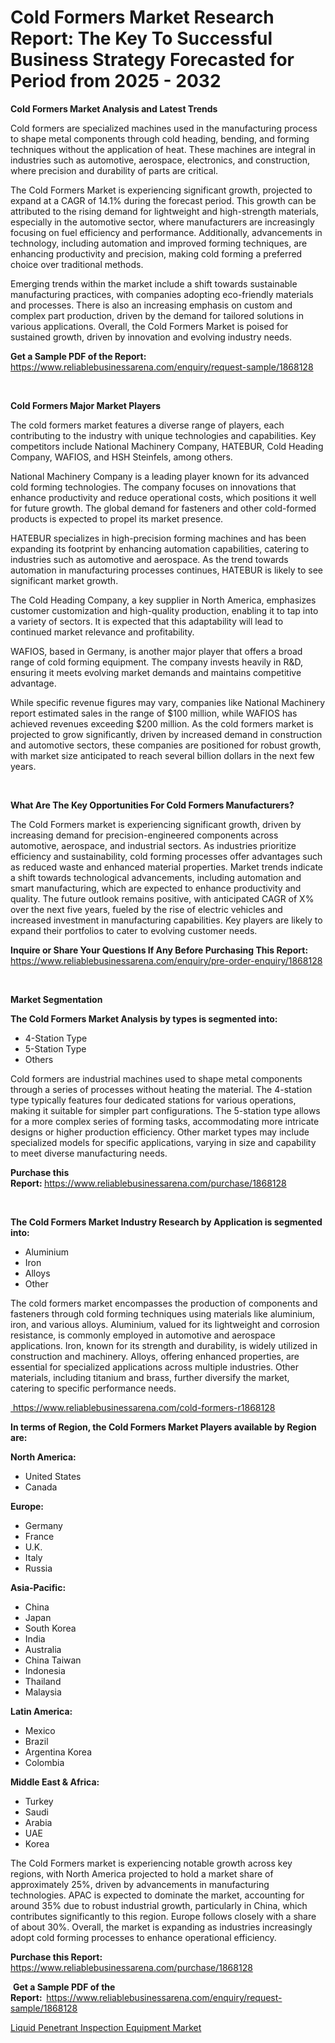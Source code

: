 <p><h1>Cold Formers Market Research Report: The Key To Successful Business Strategy Forecasted for Period from 2025 - 2032</h1></p><p><strong>Cold Formers Market Analysis and Latest Trends</strong></p>
<p><p>Cold formers are specialized machines used in the manufacturing process to shape metal components through cold heading, bending, and forming techniques without the application of heat. These machines are integral in industries such as automotive, aerospace, electronics, and construction, where precision and durability of parts are critical.</p><p>The Cold Formers Market is experiencing significant growth, projected to expand at a CAGR of 14.1% during the forecast period. This growth can be attributed to the rising demand for lightweight and high-strength materials, especially in the automotive sector, where manufacturers are increasingly focusing on fuel efficiency and performance. Additionally, advancements in technology, including automation and improved forming techniques, are enhancing productivity and precision, making cold forming a preferred choice over traditional methods.</p><p>Emerging trends within the market include a shift towards sustainable manufacturing practices, with companies adopting eco-friendly materials and processes. There is also an increasing emphasis on custom and complex part production, driven by the demand for tailored solutions in various applications. Overall, the Cold Formers Market is poised for sustained growth, driven by innovation and evolving industry needs.</p></p>
<p><strong>Get a Sample PDF of the Report:&nbsp;</strong> <a href="https://www.reliablebusinessarena.com/enquiry/request-sample/1868128?utm_campaign=3457&utm_medium=2&utm_source=Github&utm_content=ia&utm_term=10042025&utm_id=cold-formers">https://www.reliablebusinessarena.com/enquiry/request-sample/1868128</a></p>
<p>&nbsp;</p>
<p><strong>Cold Formers Major Market Players</strong></p>
<p><p>The cold formers market features a diverse range of players, each contributing to the industry with unique technologies and capabilities. Key competitors include National Machinery Company, HATEBUR, Cold Heading Company, WAFIOS, and HSH Steinfels, among others.</p><p>National Machinery Company is a leading player known for its advanced cold forming technologies. The company focuses on innovations that enhance productivity and reduce operational costs, which positions it well for future growth. The global demand for fasteners and other cold-formed products is expected to propel its market presence.</p><p>HATEBUR specializes in high-precision forming machines and has been expanding its footprint by enhancing automation capabilities, catering to industries such as automotive and aerospace. As the trend towards automation in manufacturing processes continues, HATEBUR is likely to see significant market growth.</p><p>The Cold Heading Company, a key supplier in North America, emphasizes customer customization and high-quality production, enabling it to tap into a variety of sectors. It is expected that this adaptability will lead to continued market relevance and profitability.</p><p>WAFIOS, based in Germany, is another major player that offers a broad range of cold forming equipment. The company invests heavily in R&D, ensuring it meets evolving market demands and maintains competitive advantage.</p><p>While specific revenue figures may vary, companies like National Machinery report estimated sales in the range of $100 million, while WAFIOS has achieved revenues exceeding $200 million. As the cold formers market is projected to grow significantly, driven by increased demand in construction and automotive sectors, these companies are positioned for robust growth, with market size anticipated to reach several billion dollars in the next few years.</p></p>
<p>&nbsp;</p>
<p><strong>What Are The Key Opportunities For Cold Formers Manufacturers?</strong></p>
<p><p>The Cold Formers market is experiencing significant growth, driven by increasing demand for precision-engineered components across automotive, aerospace, and industrial sectors. As industries prioritize efficiency and sustainability, cold forming processes offer advantages such as reduced waste and enhanced material properties. Market trends indicate a shift towards technological advancements, including automation and smart manufacturing, which are expected to enhance productivity and quality. The future outlook remains positive, with anticipated CAGR of X% over the next five years, fueled by the rise of electric vehicles and increased investment in manufacturing capabilities. Key players are likely to expand their portfolios to cater to evolving customer needs.</p></p>
<p><strong>Inquire or Share Your Questions If Any Before Purchasing This Report:</strong> <a href="https://www.reliablebusinessarena.com/enquiry/pre-order-enquiry/1868128?utm_campaign=3457&utm_medium=2&utm_source=Github&utm_content=ia&utm_term=10042025&utm_id=cold-formers">https://www.reliablebusinessarena.com/enquiry/pre-order-enquiry/1868128</a></p>
<p>&nbsp;</p>
<p><strong>Market Segmentation</strong></p>
<p><strong>The Cold Formers Market Analysis by types is segmented into:</strong></p>
<p><ul><li>4-Station Type</li><li>5-Station Type</li><li>Others</li></ul></p>
<p><p>Cold formers are industrial machines used to shape metal components through a series of processes without heating the material. The 4-station type typically features four dedicated stations for various operations, making it suitable for simpler part configurations. The 5-station type allows for a more complex series of forming tasks, accommodating more intricate designs or higher production efficiency. Other market types may include specialized models for specific applications, varying in size and capability to meet diverse manufacturing needs.</p></p>
<p><strong>Purchase this Report:&nbsp;</strong><a href="https://www.reliablebusinessarena.com/purchase/1868128?utm_campaign=3457&utm_medium=2&utm_source=Github&utm_content=ia&utm_term=10042025&utm_id=cold-formers">https://www.reliablebusinessarena.com/purchase/1868128</a></p>
<p>&nbsp;</p>
<p><strong>The Cold Formers Market Industry Research by Application is segmented into:</strong></p>
<p><ul><li>Aluminium</li><li>Iron</li><li>Alloys</li><li>Other</li></ul></p>
<p><p>The cold formers market encompasses the production of components and fasteners through cold forming techniques using materials like aluminium, iron, and various alloys. Aluminium, valued for its lightweight and corrosion resistance, is commonly employed in automotive and aerospace applications. Iron, known for its strength and durability, is widely utilized in construction and machinery. Alloys, offering enhanced properties, are essential for specialized applications across multiple industries. Other materials, including titanium and brass, further diversify the market, catering to specific performance needs.</p></p>
<p><a href="https://www.reliablebusinessarena.com/cold-formers-r1868128?utm_campaign=3457&utm_medium=2&utm_source=Github&utm_content=ia&utm_term=10042025&utm_id=cold-formers">&nbsp;https://www.reliablebusinessarena.com/cold-formers-r1868128</a></p>
<p><strong>In terms of Region, the Cold Formers Market Players available by Region are:</strong></p>
<p>
    <p> <strong> North America: </strong>
        <ul>
            <li>United States</li>
            <li>Canada</li>
        </ul>
        </p> 
    <p> <strong> Europe: </strong>
        <ul>
            <li>Germany</li>
            <li>France</li>
            <li>U.K.</li>
            <li>Italy</li>
            <li>Russia</li>
        </ul>
        </p> 
    <p> <strong> Asia-Pacific: </strong>
        <ul>
            <li>China</li>
            <li>Japan</li>
            <li>South Korea</li>
            <li>India</li>
            <li>Australia</li>
            <li>China Taiwan</li>
            <li>Indonesia</li>
            <li>Thailand</li>
            <li>Malaysia</li>
        </ul>
        </p> 
    <p> <strong> Latin America: </strong>
        <ul>
            <li>Mexico</li>
            <li>Brazil</li>
            <li>Argentina Korea</li>
            <li>Colombia</li>
        </ul>
        </p> 
    <p> <strong> Middle East & Africa: </strong>
        <ul>
            <li>Turkey</li>
            <li>Saudi</li>
            <li>Arabia</li>
            <li>UAE</li>
            <li>Korea</li>
        </ul>
    </p>
    </p>
<p><p>The Cold Formers market is experiencing notable growth across key regions, with North America projected to hold a market share of approximately 25%, driven by advancements in manufacturing technologies. APAC is expected to dominate the market, accounting for around 35% due to robust industrial growth, particularly in China, which contributes significantly to this region. Europe follows closely with a share of about 30%. Overall, the market is expanding as industries increasingly adopt cold forming processes to enhance operational efficiency.</p></p>
<p><strong>Purchase this Report: </strong><a href="https://www.reliablebusinessarena.com/purchase/1868128?utm_campaign=3457&utm_medium=2&utm_source=Github&utm_content=ia&utm_term=10042025&utm_id=cold-formers">https://www.reliablebusinessarena.com/purchase/1868128</a></p>
<p>&nbsp;<strong>Get a Sample PDF of the Report:&nbsp;&nbsp;</strong><a href="https://www.reliablebusinessarena.com/enquiry/request-sample/1868128?utm_campaign=3457&utm_medium=2&utm_source=Github&utm_content=ia&utm_term=10042025&utm_id=cold-formers">https://www.reliablebusinessarena.com/enquiry/request-sample/1868128</a></p>
<p><strong></strong></p>
<p><p><a href="https://github.com/shongranch73/Market-Research-Report-List-1/blob/main/liquid-penetrant-inspection-equipment-market.md?utm_campaign=3457&utm_medium=2&utm_source=Github&utm_content=ia&utm_term=10042025&utm_id=cold-formers">Liquid Penetrant Inspection Equipment Market</a></p></p>